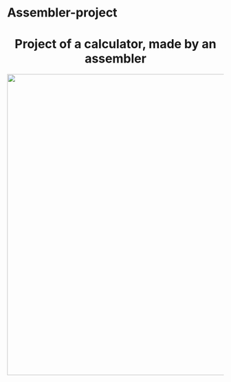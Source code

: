 # Assembler-project
<h1 align="center">Project of a calculator, made by an assembler</h1>
<img align="center"  src="https://res.cloudinary.com/rookiesquad/image/upload/v1653809304/Hnet-image_1_q2cbvz.gif" style="height:700px;">
